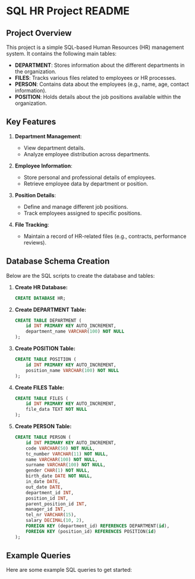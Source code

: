 # SQL HR Project README

## Project Overview
This project is a simple SQL-based Human Resources (HR) management system. It contains the following main tables:

- **DEPARTMENT**: Stores information about the different departments in the organization.
- **FILES**: Tracks various files related to employees or HR processes.
- **PERSON**: Contains data about the employees (e.g., name, age, contact information).
- **POSITION**: Holds details about the job positions available within the organization.

## Key Features
1. **Department Management**:
   - View department details.
   - Analyze employee distribution across departments.

2. **Employee Information**:
   - Store personal and professional details of employees.
   - Retrieve employee data by department or position.

3. **Position Details**:
   - Define and manage different job positions.
   - Track employees assigned to specific positions.

4. **File Tracking**:
   - Maintain a record of HR-related files (e.g., contracts, performance reviews).

## Database Schema Creation
Below are the SQL scripts to create the database and tables:

1. **Create HR Database:**
   ```sql
   CREATE DATABASE HR;
   ```

2. **Create DEPARTMENT Table:**
   ```sql
   CREATE TABLE DEPARTMENT (
       id INT PRIMARY KEY AUTO_INCREMENT,
       department_name VARCHAR(100) NOT NULL
   );
   ```

3. **Create POSITION Table:**
   ```sql
   CREATE TABLE POSITION (
       id INT PRIMARY KEY AUTO_INCREMENT,
       position_name VARCHAR(100) NOT NULL
   );
   ```

4. **Create FILES Table:**
   ```sql
   CREATE TABLE FILES (
       id INT PRIMARY KEY AUTO_INCREMENT,
       file_data TEXT NOT NULL
   );
   ```

5. **Create PERSON Table:**
   ```sql
   CREATE TABLE PERSON (
       id INT PRIMARY KEY AUTO_INCREMENT,
       code VARCHAR(50) NOT NULL,
       tc_number VARCHAR(11) NOT NULL,
       name VARCHAR(100) NOT NULL,
       surname VARCHAR(100) NOT NULL,
       gender CHAR(1) NOT NULL,
       birth_date DATE NOT NULL,
       in_date DATE,
       out_date DATE,
       department_id INT,
       position_id INT,
       parent_position_id INT,
       manager_id INT,
       tel_nr VARCHAR(15),
       salary DECIMAL(10, 2),
       FOREIGN KEY (department_id) REFERENCES DEPARTMENT(id),
       FOREIGN KEY (position_id) REFERENCES POSITION(id)
   );
   ```

## Example Queries
Here are some example SQL queries to get started:
